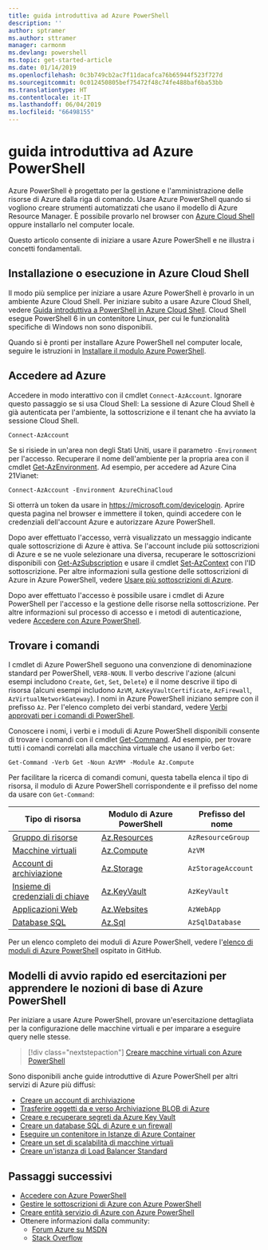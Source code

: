 ```yaml
---
title: guida introduttiva ad Azure PowerShell
description: ''
author: sptramer
ms.author: sttramer
manager: carmonm
ms.devlang: powershell
ms.topic: get-started-article
ms.date: 01/14/2019
ms.openlocfilehash: 0c3b749cb2ac7f11dacafca76b65944f523f727d
ms.sourcegitcommit: 0c012450805bef75472f48c74fe488baf6ba53bb
ms.translationtype: HT
ms.contentlocale: it-IT
ms.lasthandoff: 06/04/2019
ms.locfileid: "66498155"
---
```

# <a name="get-started-with-azure-powershell"></a>guida introduttiva ad Azure PowerShell

Azure PowerShell è progettato per la gestione e l'amministrazione delle risorse di Azure dalla riga di comando. Usare Azure PowerShell quando si vogliono creare strumenti automatizzati che usano il modello di Azure Resource Manager.
È possibile provarlo nel browser con [Azure Cloud Shell](/azure/cloud-shell/overview) oppure installarlo nel computer locale.

Questo articolo consente di iniziare a usare Azure PowerShell e ne illustra i concetti fondamentali.

## <a name="install-or-run-in-azure-cloud-shell"></a>Installazione o esecuzione in Azure Cloud Shell

Il modo più semplice per iniziare a usare Azure PowerShell è provarlo in un ambiente Azure Cloud Shell.
Per iniziare subito a usare Azure Cloud Shell, vedere [Guida introduttiva a PowerShell in Azure Cloud Shell](/azure/cloud-shell/quickstart-powershell).
Cloud Shell esegue PowerShell 6 in un contenitore Linux, per cui le funzionalità specifiche di Windows non sono disponibili.

Quando si è pronti per installare Azure PowerShell nel computer locale, seguire le istruzioni in [Installare il modulo Azure PowerShell](install-az-ps.md).

## <a name="sign-in-to-azure"></a>Accedere ad Azure

Accedere in modo interattivo con il cmdlet `Connect-AzAccount`. Ignorare questo passaggio se si usa Cloud Shell: La sessione di Azure Cloud Shell è già autenticata per l'ambiente, la sottoscrizione e il tenant che ha avviato la sessione Cloud Shell.

```azurepowershell-interactive
Connect-AzAccount
```

Se si risiede in un'area non degli Stati Uniti, usare il parametro `-Environment` per l'accesso. Recuperare il nome dell'ambiente per la propria area con il cmdlet [Get-AzEnvironment](/powershell/module/Az.Accounts/Get-AzEnvironment). Ad esempio, per accedere ad Azure Cina 21Vianet:

```azurepowershell-interactive
Connect-AzAccount -Environment AzureChinaCloud
```

Si otterrà un token da usare in https://microsoft.com/devicelogin. Aprire questa pagina nel browser e immettere il token, quindi accedere con le credenziali dell'account Azure e autorizzare Azure PowerShell. 

Dopo aver effettuato l'accesso, verrà visualizzato un messaggio indicante quale sottoscrizione di Azure è attiva. Se l'account include più sottoscrizioni di Azure e se ne vuole selezionare una diversa, recuperare le sottoscrizioni disponibili con [Get-AzSubscription](/powershell/module/az.accounts/get-azsubscription) e usare il cmdlet [Set-AzContext](/powershell/module/az.accounts/set-azcontext) con l'ID sottoscrizione.
Per altre informazioni sulla gestione delle sottoscrizioni di Azure in Azure PowerShell, vedere [Usare più sottoscrizioni di Azure](manage-subscriptions-azureps.md).

Dopo aver effettuato l'accesso è possibile usare i cmdlet di Azure PowerShell per l'accesso e la gestione delle risorse nella sottoscrizione. Per altre informazioni sul processo di accesso e i metodi di autenticazione, vedere [Accedere con Azure PowerShell](authenticate-azureps.md).

## <a name="find-commands"></a>Trovare i comandi

I cmdlet di Azure PowerShell seguono una convenzione di denominazione standard per PowerShell, `VERB-NOUN`. Il verbo descrive l'azione (alcuni esempi includono `Create`, `Get`, `Set`, `Delete`) e il nome descrive il tipo di risorsa (alcuni esempi includono `AzVM`, `AzKeyVaultCertificate`, `AzFirewall`, `AzVirtualNetworkGateway`). I nomi in Azure PowerShell iniziano sempre con il prefisso `Az`. Per l'elenco completo dei verbi standard, vedere [Verbi approvati per i comandi di PowerShell](/powershell/developer/cmdlet/approved-verbs-for-windows-powershell-commands).

Conoscere i nomi, i verbi e i moduli di Azure PowerShell disponibili consente di trovare i comandi con il cmdlet [Get-Command](/powershell/module/microsoft.powershell.core/get-command). Ad esempio, per trovare tutti i comandi correlati alla macchina virtuale che usano il verbo `Get`:

```powershell-interactive
Get-Command -Verb Get -Noun AzVM* -Module Az.Compute
```

Per facilitare la ricerca di comandi comuni, questa tabella elenca il tipo di risorsa, il modulo di Azure PowerShell corrispondente e il prefisso del nome da usare con `Get-Command`:

| Tipo di risorsa | Modulo di Azure PowerShell | Prefisso del nome |
|---------------|-------------------------|----------------|
| [Gruppo di risorse](/azure/azure-resource-manager/resource-group-overview) | [Az.Resources](/powershell/module/az.resources#resources) | `AzResourceGroup` |
| [Macchine virtuali](/azure/virtual-machines) | [Az.Compute](/powershell/module/az.compute#virtual_machines) | `AzVM` |
| [Account di archiviazione](/azure/storage/common/storage-introduction) | [Az.Storage](/powershell/module/az.storage/) | `AzStorageAccount` |
| [Insieme di credenziali di chiave](/azure/key-vault/key-vault-whatis) | [Az.KeyVault](/powershell/module/az.keyvault) | `AzKeyVault` |
| [Applicazioni Web](/azure/app-service) | [Az.Websites](/powershell/module/az.websites) | `AzWebApp` |
| [Database SQL](/azure/sql-database) | [Az.Sql](/powershell/module/az.sql) | `AzSqlDatabase` |

Per un elenco completo dei moduli di Azure PowerShell, vedere l'[elenco di moduli di Azure PowerShell](https://github.com/Azure/azure-powershell/blob/master/documentation/azure-powershell-modules.md) ospitato in GitHub.

## <a name="learn-azure-powershell-basics-with-quickstarts-and-tutorials"></a>Modelli di avvio rapido ed esercitazioni per apprendere le nozioni di base di Azure PowerShell

Per iniziare a usare Azure PowerShell, provare un'esercitazione dettagliata per la configurazione delle macchine virtuali e per imparare a eseguire query nelle stesse.

> [!div class="nextstepaction"]
> [Creare macchine virtuali con Azure PowerShell](azureps-vm-tutorial.yml)

Sono disponibili anche guide introduttive di Azure PowerShell per altri servizi di Azure più diffusi:

* [Creare un account di archiviazione](/azure/storage/common/storage-quickstart-create-account?tabs=azure-powershell)
* [Trasferire oggetti da e verso Archiviazione BLOB di Azure](/azure/storage/blobs/storage-quickstart-blobs-powershell)
* [Creare e recuperare segreti da Azure Key Vault](/azure/key-vault/quick-create-powershell)
* [Creare un database SQL di Azure e un firewall](/azure/sql-database/scripts/sql-database-create-and-configure-database-powershell)
* [Eseguire un contenitore in Istanze di Azure Container](/azure/container-instances/container-instances-quickstart-powershell)
* [Creare un set di scalabilità di macchine virtuali](/azure/virtual-machine-scale-sets/quick-create-powershell)
* [Creare un'istanza di Load Balancer Standard](/azure/load-balancer/quickstart-create-standard-load-balancer-powershell)

## <a name="next-steps"></a>Passaggi successivi

* [Accedere con Azure PowerShell](authenticate-azureps.md)
* [Gestire le sottoscrizioni di Azure con Azure PowerShell](manage-subscriptions-azureps.md)
* [Creare entità servizio di Azure con Azure PowerShell](create-azure-service-principal-azureps.md)
* Ottenere informazioni dalla community:
  * [Forum Azure su MSDN](http://go.microsoft.com/fwlink/p/?LinkId=320212)
  * [Stack Overflow](http://go.microsoft.com/fwlink/?LinkId=320213)
